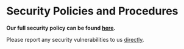 # Security Policies and Procedures

**Our full security policy can be found [here](https://discuss.techlore.tech/pub/security-policy).**

Please report any security vulnerabilities to us [directly](https://techlore.tech/contact).
